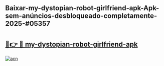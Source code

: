 ## Baixar-my-dystopian-robot-girlfriend-apk-Apk-sem-anúncios-desbloqueado-completamente-2025-#05357

# <h2><a href="https://ainizakaria.my?title=my-dystopian-robot-girlfriend-apk&ref=20M">🔗👉 🔴 my-dystopian-robot-girlfriend-apk</a></h2>

[![acn](https://github.com/user-attachments/assets/0f9c940e-d8b0-45ae-aac7-cd30a18b3e1c)](https://ainizakaria.my?title=my-dystopian-robot-girlfriend-apk&ref=20M)

